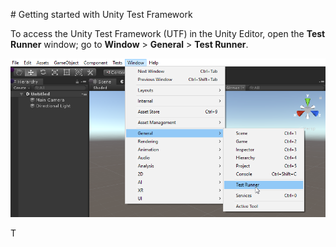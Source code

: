                                                                                                                                                                                                                                                                                                                                                                                                                                                                                                                                 # Getting started with Unity Test Framework

To access the Unity Test Framework (UTF) in the Unity Editor, open the **Test Runner** window; go to **Window** > **General** > **Test Runner**.

![Unity Test Runner window](./images/test-runner-window.png)

T